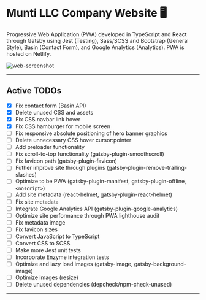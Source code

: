 # Munti LLC Company Website :desktop_computer:

Progressive Web Application (PWA) developed in TypeScript and React through Gatsby using Jest (Testing), Sass/SCSS and Bootstrap (General Style), Basin (Contact Form), and Google Analytics (Analytics). PWA is hosted on Netlify.

![web-screenshot](https://user-images.githubusercontent.com/50670255/83876936-a7cc1180-a707-11ea-89e9-39d129d793f1.png)

---

## Active TODOs

- [x] Fix contact form (Basin API)
- [x] Delete unused CSS and assets
- [x] Fix CSS navbar link hover
- [x] Fix CSS hamburger for mobile screen
- [ ] Fix responsive absolute positioning of hero banner graphics
- [ ] Delete unnecessary CSS hover cursor:pointer
- [ ] Add preloader functionality
- [ ] Fix scroll-to-top functionality (gatsby-plugin-smoothscroll)
- [ ] Fix favicon path (gatsby-plugin-favicon)
- [ ] Futher improve site through plugins (gatsby-plugin-remove-trailing-slashes)
- [ ] Optimize to be PWA (gatsby-plugin-manifest, gatsby-plugin-offline, `<noscript>`)
- [ ] Add site metadata (react-helmet, gatsby-plugin-react-helmet)
- [ ] Fix site metadata
- [ ] Integrate Google Analytics API (gatsby-plugin-google-analytics)
- [ ] Optimize site performance through PWA lighthouse audit
- [ ] Fix metadata image
- [ ] Fix favicon sizes
- [ ] Convert JavaScript to TypeScript
- [ ] Convert CSS to SCSS
- [ ] Make more Jest unit tests
- [ ] Incorporate Enzyme integration tests
- [ ] Optimize and lazy load images (gatsby-image, gatsby-background-image)
- [ ] Optimize images (resize)
- [ ] Delete unused dependencies (depcheck/npm-check-unused)

---
